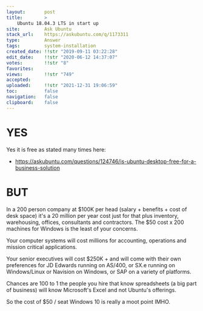 ```yaml
---
layout:       post
title:        >
    Ubuntu 18.04.3 LTS in start up
site:         Ask Ubuntu
stack_url:    https://askubuntu.com/q/1173311
type:         Answer
tags:         system-installation
created_date: !!str "2019-09-11 03:22:28"
edit_date:    !!str "2020-06-12 14:37:07"
votes:        !!str "8"
favorites:    
views:        !!str "749"
accepted:     
uploaded:     !!str "2021-12-31 19:06:59"
toc:          false
navigation:   false
clipboard:    false
---
```


# YES

Yes it is free as stated many times here:

- https://askubuntu.com/questions/124746/is-ubuntu-desktop-free-for-a-business-solution

# BUT

In a 200 person company at $100K per head (salary + benefits + cost of desk space) it's a 20 million per year cost just for that plus inventory, warehousing, offices, consultants and contractors. The $50 cost x 200 machines for Windows is the least of your concerns.

Your computer systems will cost millions for accounting, operations and mission critical applications.

Your senior executives will cost $250K + and will come with their own preferences for JD Edwards running on AS/400, or SX.e running on Windows/Linux or Navision on Windows, or SAP on a variety of platforms.

Chances are 100 to 1 the people you hire that know spreadsheets (a big part of business) will know Microsoft's Excel and not Ubuntu's offerings.

So the cost of $50 / seat Windows 10 is really a moot point IMHO.
